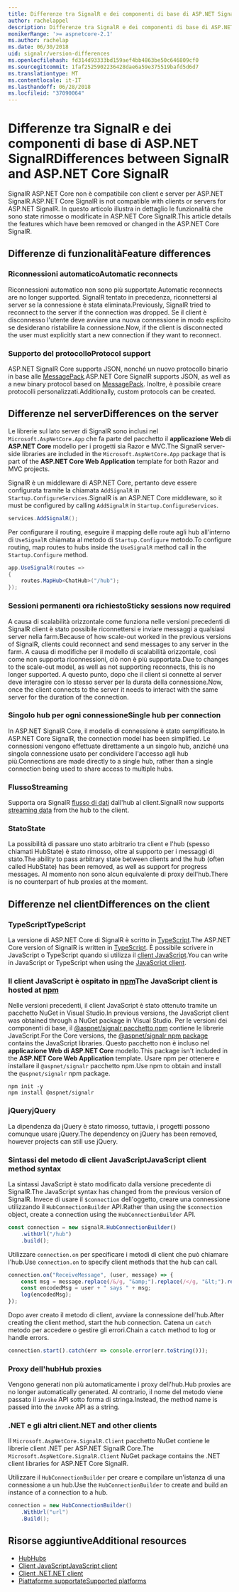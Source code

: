 ```yaml
---
title: Differenze tra SignalR e dei componenti di base di ASP.NET SignalR
author: rachelappel
description: Differenze tra SignalR e dei componenti di base di ASP.NET SignalR
monikerRange: '>= aspnetcore-2.1'
ms.author: rachelap
ms.date: 06/30/2018
uid: signalr/version-differences
ms.openlocfilehash: fd314d93333bd159aef4bb4863be50c646809cf0
ms.sourcegitcommit: 1faf2525902236428dae6a59e375519bafd5d6d7
ms.translationtype: MT
ms.contentlocale: it-IT
ms.lasthandoff: 06/28/2018
ms.locfileid: "37090064"
---
```

# <a name="differences-between-signalr-and-aspnet-core-signalr"></a><span data-ttu-id="3006f-103">Differenze tra SignalR e dei componenti di base di ASP.NET SignalR</span><span class="sxs-lookup"><span data-stu-id="3006f-103">Differences between SignalR and ASP.NET Core SignalR</span></span>

<span data-ttu-id="3006f-104">SignalR ASP.NET Core non è compatibile con client e server per ASP.NET SignalR.</span><span class="sxs-lookup"><span data-stu-id="3006f-104">ASP.NET Core SignalR is not compatible with clients or servers for ASP.NET SignalR.</span></span> <span data-ttu-id="3006f-105">In questo articolo illustra in dettaglio le funzionalità che sono state rimosse o modificate in ASP.NET Core SignalR.</span><span class="sxs-lookup"><span data-stu-id="3006f-105">This article details the features which have been removed or changed in the ASP.NET Core SignalR.</span></span>

## <a name="feature-differences"></a><span data-ttu-id="3006f-106">Differenze di funzionalità</span><span class="sxs-lookup"><span data-stu-id="3006f-106">Feature differences</span></span>

### <a name="automatic-reconnects"></a><span data-ttu-id="3006f-107">Riconnessioni automatico</span><span class="sxs-lookup"><span data-stu-id="3006f-107">Automatic reconnects</span></span>

<span data-ttu-id="3006f-108">Riconnessioni automatico non sono più supportate.</span><span class="sxs-lookup"><span data-stu-id="3006f-108">Automatic reconnects are no longer supported.</span></span> <span data-ttu-id="3006f-109">SignalR tentato in precedenza, riconnettersi al server se la connessione è stata eliminata.</span><span class="sxs-lookup"><span data-stu-id="3006f-109">Previously, SignalR tried to reconnect to the server if the connection was dropped.</span></span> <span data-ttu-id="3006f-110">Se il client è disconnesso l'utente deve avviare una nuova connessione in modo esplicito se desiderano ristabilire la connessione.</span><span class="sxs-lookup"><span data-stu-id="3006f-110">Now, if the client is disconnected the user must explicitly start a new connection if they want to reconnect.</span></span>

### <a name="protocol-support"></a><span data-ttu-id="3006f-111">Supporto del protocollo</span><span class="sxs-lookup"><span data-stu-id="3006f-111">Protocol support</span></span>

<span data-ttu-id="3006f-112">ASP.NET SignalR Core supporta JSON, nonché un nuovo protocollo binario in base alle [MessagePack](xref:signalr/messagepackhubprotocol).</span><span class="sxs-lookup"><span data-stu-id="3006f-112">ASP.NET Core SignalR supports JSON, as well as a new binary protocol based on [MessagePack](xref:signalr/messagepackhubprotocol).</span></span> <span data-ttu-id="3006f-113">Inoltre, è possibile creare protocolli personalizzati.</span><span class="sxs-lookup"><span data-stu-id="3006f-113">Additionally, custom protocols can be created.</span></span>

## <a name="differences-on-the-server"></a><span data-ttu-id="3006f-114">Differenze nel server</span><span class="sxs-lookup"><span data-stu-id="3006f-114">Differences on the server</span></span>

<span data-ttu-id="3006f-115">Le librerie sul lato server di SignalR sono inclusi nel `Microsoft.AspNetCore.App` che fa parte del pacchetto il **applicazione Web di ASP.NET Core** modello per i progetti sia Razor e MVC.</span><span class="sxs-lookup"><span data-stu-id="3006f-115">The SignalR server-side libraries are included in the `Microsoft.AspNetCore.App` package that is part of the **ASP.NET Core Web Application** template for both Razor and MVC projects.</span></span>

<span data-ttu-id="3006f-116">SignalR è un middleware di ASP.NET Core, pertanto deve essere configurata tramite la chiamata `AddSignalR` in `Startup.ConfigureServices`.</span><span class="sxs-lookup"><span data-stu-id="3006f-116">SignalR is an ASP.NET Core middleware, so it must be configured by calling `AddSignalR` in `Startup.ConfigureServices`.</span></span>

```csharp
services.AddSignalR();
```

<span data-ttu-id="3006f-117">Per configurare il routing, eseguire il mapping delle route agli hub all'interno di `UseSignalR` chiamata al metodo di `Startup.Configure` metodo.</span><span class="sxs-lookup"><span data-stu-id="3006f-117">To configure routing, map routes to hubs inside the `UseSignalR` method call in the `Startup.Configure` method.</span></span>

```csharp
app.UseSignalR(routes =>
{
    routes.MapHub<ChatHub>("/hub");
});
```

### <a name="sticky-sessions-now-required"></a><span data-ttu-id="3006f-118">Sessioni permanenti ora richiesto</span><span class="sxs-lookup"><span data-stu-id="3006f-118">Sticky sessions now required</span></span>

<span data-ttu-id="3006f-119">A causa di scalabilità orizzontale come funziona nelle versioni precedenti di SignalR client è stato possibile riconnettersi e inviare messaggi a qualsiasi server nella farm.</span><span class="sxs-lookup"><span data-stu-id="3006f-119">Because of how scale-out worked in the previous versions of SignalR, clients could reconnect and send messages to any server in the farm.</span></span> <span data-ttu-id="3006f-120">A causa di modifiche per il modello di scalabilità orizzontale, così come non supporta riconnessioni, ciò non è più supportata.</span><span class="sxs-lookup"><span data-stu-id="3006f-120">Due to changes to the scale-out model, as well as not supporting reconnects, this is no longer supported.</span></span> <span data-ttu-id="3006f-121">A questo punto, dopo che il client si connette al server deve interagire con lo stesso server per la durata della connessione.</span><span class="sxs-lookup"><span data-stu-id="3006f-121">Now, once the client connects to the server it needs to interact with the same server for the duration of the connection.</span></span>

### <a name="single-hub-per-connection"></a><span data-ttu-id="3006f-122">Singolo hub per ogni connessione</span><span class="sxs-lookup"><span data-stu-id="3006f-122">Single hub per connection</span></span>

<span data-ttu-id="3006f-123">In ASP.NET SignalR Core, il modello di connessione è stato semplificato.</span><span class="sxs-lookup"><span data-stu-id="3006f-123">In ASP.NET Core SignalR, the connection model has been simplified.</span></span> <span data-ttu-id="3006f-124">Le connessioni vengono effettuate direttamente a un singolo hub, anziché una singola connessione usato per condividere l'accesso agli hub più.</span><span class="sxs-lookup"><span data-stu-id="3006f-124">Connections are made directly to a single hub, rather than a single connection being used to share access to multiple hubs.</span></span>

### <a name="streaming"></a><span data-ttu-id="3006f-125">Flusso</span><span class="sxs-lookup"><span data-stu-id="3006f-125">Streaming</span></span>

<span data-ttu-id="3006f-126">Supporta ora SignalR [flusso di dati](xref:signalr/streaming) dall'hub al client.</span><span class="sxs-lookup"><span data-stu-id="3006f-126">SignalR now supports [streaming data](xref:signalr/streaming) from the hub to the client.</span></span>

### <a name="state"></a><span data-ttu-id="3006f-127">Stato</span><span class="sxs-lookup"><span data-stu-id="3006f-127">State</span></span>

<span data-ttu-id="3006f-128">La possibilità di passare uno stato arbitrario tra client e l'hub (spesso chiamati HubState) è stato rimosso, oltre al supporto per i messaggi di stato.</span><span class="sxs-lookup"><span data-stu-id="3006f-128">The ability to pass arbitrary state between clients and the hub (often called HubState) has been removed, as well as support for progress messages.</span></span> <span data-ttu-id="3006f-129">Al momento non sono alcun equivalente di proxy dell'hub.</span><span class="sxs-lookup"><span data-stu-id="3006f-129">There is no counterpart of hub proxies at the moment.</span></span>

## <a name="differences-on-the-client"></a><span data-ttu-id="3006f-130">Differenze nel client</span><span class="sxs-lookup"><span data-stu-id="3006f-130">Differences on the client</span></span>

### <a name="typescript"></a><span data-ttu-id="3006f-131">TypeScript</span><span class="sxs-lookup"><span data-stu-id="3006f-131">TypeScript</span></span>

<span data-ttu-id="3006f-132">La versione di ASP.NET Core di SignalR è scritto in [TypeScript](https://www.typescriptlang.org/).</span><span class="sxs-lookup"><span data-stu-id="3006f-132">The ASP.NET Core version of SignalR is written in [TypeScript](https://www.typescriptlang.org/).</span></span> <span data-ttu-id="3006f-133">È possibile scrivere in JavaScript o TypeScript quando si utilizza il [client JavaScript](xref:signalr/javascript-client).</span><span class="sxs-lookup"><span data-stu-id="3006f-133">You can write in JavaScript or TypeScript when using the [JavaScript client](xref:signalr/javascript-client).</span></span>

### <a name="the-javascript-client-is-hosted-at-npmhttpswwwnpmjscom"></a><span data-ttu-id="3006f-134">Il client JavaScript è ospitato in [npm](https://www.npmjs.com/)</span><span class="sxs-lookup"><span data-stu-id="3006f-134">The JavaScript client is hosted at [npm](https://www.npmjs.com/)</span></span>

<span data-ttu-id="3006f-135">Nelle versioni precedenti, il client JavaScript è stato ottenuto tramite un pacchetto NuGet in Visual Studio.</span><span class="sxs-lookup"><span data-stu-id="3006f-135">In previous versions, the JavaScript client was obtained through a NuGet package in Visual Studio.</span></span> <span data-ttu-id="3006f-136">Per le versioni dei componenti di base, il [ @aspnet/signalr pacchetto npm](https://www.npmjs.com/package/@aspnet/signalr) contiene le librerie JavaScript.</span><span class="sxs-lookup"><span data-stu-id="3006f-136">For the Core versions, the [@aspnet/signalr npm package](https://www.npmjs.com/package/@aspnet/signalr) contains the JavaScript libraries.</span></span> <span data-ttu-id="3006f-137">Questo pacchetto non è incluso nel **applicazione Web di ASP.NET Core** modello.</span><span class="sxs-lookup"><span data-stu-id="3006f-137">This package isn't included in the **ASP.NET Core Web Application** template.</span></span> <span data-ttu-id="3006f-138">Usare npm per ottenere e installare il `@aspnet/signalr` pacchetto npm.</span><span class="sxs-lookup"><span data-stu-id="3006f-138">Use npm to obtain and install the `@aspnet/signalr` npm package.</span></span>

```console
npm init -y
npm install @aspnet/signalr
```

### <a name="jquery"></a><span data-ttu-id="3006f-139">jQuery</span><span class="sxs-lookup"><span data-stu-id="3006f-139">jQuery</span></span>

<span data-ttu-id="3006f-140">La dipendenza da jQuery è stato rimosso, tuttavia, i progetti possono comunque usare jQuery.</span><span class="sxs-lookup"><span data-stu-id="3006f-140">The dependency on jQuery has been removed, however projects can still use jQuery.</span></span>

### <a name="javascript-client-method-syntax"></a><span data-ttu-id="3006f-141">Sintassi del metodo di client JavaScript</span><span class="sxs-lookup"><span data-stu-id="3006f-141">JavaScript client method syntax</span></span>

<span data-ttu-id="3006f-142">La sintassi JavaScript è stato modificato dalla versione precedente di SignalR.</span><span class="sxs-lookup"><span data-stu-id="3006f-142">The JavaScript syntax has changed from the previous version of SignalR.</span></span> <span data-ttu-id="3006f-143">Invece di usare il `$connection` dell'oggetto, creare una connessione utilizzando il `HubConnectionBuilder` API.</span><span class="sxs-lookup"><span data-stu-id="3006f-143">Rather than using the `$connection` object, create a connection using the `HubConnectionBuilder` API.</span></span>

```javascript
const connection = new signalR.HubConnectionBuilder()
    .withUrl("/hub")
    .build();
```

<span data-ttu-id="3006f-144">Utilizzare `connection.on` per specificare i metodi di client che può chiamare l'hub.</span><span class="sxs-lookup"><span data-stu-id="3006f-144">Use `connection.on` to specify client methods that the hub can call.</span></span>

```javascript
connection.on("ReceiveMessage", (user, message) => {
    const msg = message.replace(/&/g, "&amp;").replace(/</g, "&lt;").replace(/>/g, "&gt;");
    const encodedMsg = user + " says " + msg;
    log(encodedMsg);
});
```

<span data-ttu-id="3006f-145">Dopo aver creato il metodo di client, avviare la connessione dell'hub.</span><span class="sxs-lookup"><span data-stu-id="3006f-145">After creating the client method, start the hub connection.</span></span> <span data-ttu-id="3006f-146">Catena un `catch` metodo per accedere o gestire gli errori.</span><span class="sxs-lookup"><span data-stu-id="3006f-146">Chain a `catch` method to log or handle errors.</span></span>

```javascript
connection.start().catch(err => console.error(err.toString()));
```

### <a name="hub-proxies"></a><span data-ttu-id="3006f-147">Proxy dell'hub</span><span class="sxs-lookup"><span data-stu-id="3006f-147">Hub proxies</span></span>

<span data-ttu-id="3006f-148">Vengono generati non più automaticamente i proxy dell'hub.</span><span class="sxs-lookup"><span data-stu-id="3006f-148">Hub proxies are no longer automatically generated.</span></span> <span data-ttu-id="3006f-149">Al contrario, il nome del metodo viene passato il `invoke` API sotto forma di stringa.</span><span class="sxs-lookup"><span data-stu-id="3006f-149">Instead, the method name is passed into the `invoke` API as a string.</span></span>

### <a name="net-and-other-clients"></a><span data-ttu-id="3006f-150">.NET e gli altri client</span><span class="sxs-lookup"><span data-stu-id="3006f-150">.NET and other clients</span></span>

<span data-ttu-id="3006f-151">Il `Microsoft.AspNetCore.SignalR.Client` pacchetto NuGet contiene le librerie client .NET per ASP.NET SignalR Core.</span><span class="sxs-lookup"><span data-stu-id="3006f-151">The `Microsoft.AspNetCore.SignalR.Client` NuGet package contains the .NET client libraries for ASP.NET Core SignalR.</span></span>

<span data-ttu-id="3006f-152">Utilizzare il `HubConnectionBuilder` per creare e compilare un'istanza di una connessione a un hub.</span><span class="sxs-lookup"><span data-stu-id="3006f-152">Use the `HubConnectionBuilder` to create and build an instance of a connection to a hub.</span></span>

```csharp
connection = new HubConnectionBuilder()
    .WithUrl("url")
    .Build();
```

## <a name="additional-resources"></a><span data-ttu-id="3006f-153">Risorse aggiuntive</span><span class="sxs-lookup"><span data-stu-id="3006f-153">Additional resources</span></span>

* [<span data-ttu-id="3006f-154">Hub</span><span class="sxs-lookup"><span data-stu-id="3006f-154">Hubs</span></span>](xref:signalr/hubs)
* [<span data-ttu-id="3006f-155">Client JavaScript</span><span class="sxs-lookup"><span data-stu-id="3006f-155">JavaScript client</span></span>](xref:signalr/javascript-client)
* [<span data-ttu-id="3006f-156">Client .NET</span><span class="sxs-lookup"><span data-stu-id="3006f-156">.NET client</span></span>](xref:signalr/dotnet-client)
* [<span data-ttu-id="3006f-157">Piattaforme supportate</span><span class="sxs-lookup"><span data-stu-id="3006f-157">Supported platforms</span></span>](xref:signalr/supported-platforms)
